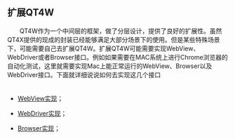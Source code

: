 ## 扩展QT4W

　　QT4W作为一个中间层的框架，做了分层设计，提供了良好的扩展性。虽然QT4X提供的现成的封装已经能够满足大部分场景下的使用。但是某些特殊场景下，可能需要自己去扩展QT4W。扩展QT4W可能需要实现WebView、WebDriver或者Browser接口。例如如果需要在MAC系统上进行Chrome浏览器的自动化测试，这里就需要实现Mac上能正常运行的WebView、Browser以及WebDriver接口。下面就详细说说如何去实现这几个接口</br>
　　
+ [WebView实现][1]；   </br>
+ [WebDriver实现][2]； </br>
+ [Browser实现][3]；   </br>


  [1]: extend/webview.html
  [2]: extend/WebDriver.html
  [3]: extend/Browser.html